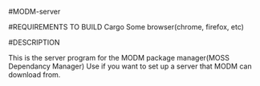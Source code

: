 #MODM-server

#REQUIREMENTS TO BUILD
Cargo
Some browser(chrome, firefox, etc)

#DESCRIPTION

This is the server program for the MODM package manager(MOSS Dependancy Manager)
Use if you want to set up a server that MODM can download from.

